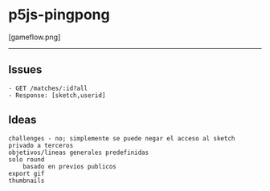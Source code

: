 # p5js-pingpong

[gameflow.png]

-------

## Issues
    - GET /matches/:id?all
    - Response: [sketch,userid]

## Ideas
    challenges - no; simplemente se puede negar el acceso al sketch privado a terceros
    objetivos/lineas generales predefinidas
    solo round
        basado en previos publicos
    export gif
    thumbnails
